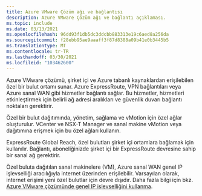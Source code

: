 ```yaml
---
title: Azure VMware Çözüm ağı ve bağlantısı
description: Azure VMware Çözüm ağı ve bağlantı açıklaması.
ms.topic: include
ms.date: 03/13/2021
ms.openlocfilehash: 96dd93f1db5dc3ddcbb883313e19c6aed8a256da
ms.sourcegitcommit: f28ebb95ae9aaaff3f87d8388a09b41e0b3445b5
ms.translationtype: MT
ms.contentlocale: tr-TR
ms.lasthandoff: 03/30/2021
ms.locfileid: "103462600"
---
```

<!-- Used in introduction.md and concepts-networking.md -->

Azure VMware çözümü, şirket içi ve Azure tabanlı kaynaklardan erişilebilen özel bir bulut ortamı sunar. Azure ExpressRoute, VPN bağlantıları veya Azure sanal WAN gibi hizmetler bağlantı sağlar. Bu hizmetler, hizmetleri etkinleştirmek için belirli ağ adresi aralıkları ve güvenlik duvarı bağlantı noktaları gerektirir.

Özel bir bulut dağıtımında, yönetim, sağlama ve vMotion için özel ağlar oluşturulur. VCenter ve NSX-T Manager ve sanal makine vMotion veya dağıtımına erişmek için bu özel ağları kullanın.  

ExpressRoute Global Reach, özel bulutları şirket içi ortamlara bağlamak için kullanılır. Bağlantı, aboneliğinizde şirket içi bir ExpressRoute devresine sahip bir sanal ağ gerektirir.

Özel buluta dağıtılan sanal makinelere (VM), Azure sanal WAN genel IP işlevselliği aracılığıyla internet üzerinden erişilebilir.  Varsayılan olarak, internet erişimi yeni özel bulutlar için devre dışıdır. Daha fazla bilgi için bkz. [Azure VMware çözümünde genel IP işlevselliğini kullanma](../public-ip-usage.md).


